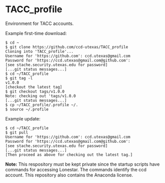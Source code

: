 TACC_profile
============

Environment for TACC accounts.

Example first-time download:
```
$ cd ~
$ git clone https://github.com/ccd-utexas/TACC_profile
Cloning into 'TACC_profile'...
Username for 'https://github.com': ccd.utexas@gmail.com
Password for 'https://ccd.utexas@gmail.com@github.com':
[see stache.security.utexas.edu for password]
[...git status messages...]
$ cd ~/TACC_profile
$ git tag -l
v1.0.0
[checkout the latest tag]
$ git checkout tags/v1.0.0
Note: checking out 'tags/v1.0.0
[...git status messages...]
$ cp ~/TACC_profile/.profile ~/.
$ source ~/.profile
```

Example update:
```
$ cd ~/TACC_profile
$ git pull
Username for 'https://github.com': ccd.utexas@gmail.com
Password for 'https://ccd.utexas@gmail.com@github.com':
[see stache.security.utexas.edu for password]
[...git status messages...]
[Then proceed as above for checking out the latest tag.]
```

**Note:** This respository must be kept private since the startup scripts have commands for accessing Lonestar. The commands identify the ccd account. This repository also contains the Anaconda license.
